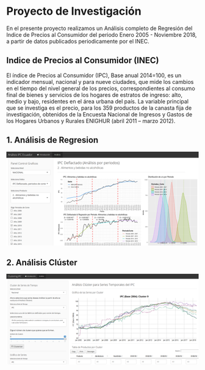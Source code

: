 # Proyecto de Investigación

En el presente proyecto realizamos un Análisis completo de Regresión del Indice de Precios al Consumidor del periodo Enero 2005 - Noviembre 2018, a partir de datos publicados periodicamente por el INEC. 

## Indice de Precios al Consumidor (INEC)

El índice de Precios al Consumidor (IPC), Base anual 2014=100, es un indicador mensual, nacional y para nueve ciudades, que mide los cambios en el tiempo del nivel general de los precios, correspondientes al consumo final de bienes y servicios de los hogares de estratos de ingreso: alto, medio y bajo, residentes en el área urbana del país. La variable principal que se investiga es el precio, para los 359 productos de la canasta fija de investigación, obtenidos de la Encuesta Nacional de Ingresos y Gastos de los Hogares Urbanos y Rurales ENIGHUR (abril 2011 – marzo 2012).

## 1. Análisis de Regresion

<img src="App Regresiones Panel/Capture1.PNG" alt="PUCE" style="width:600px"> 

## 2. Análisis Clúster

<img src="App Cluster IPC/Capture2.PNG" alt="PUCE" style="width:600px"> 




